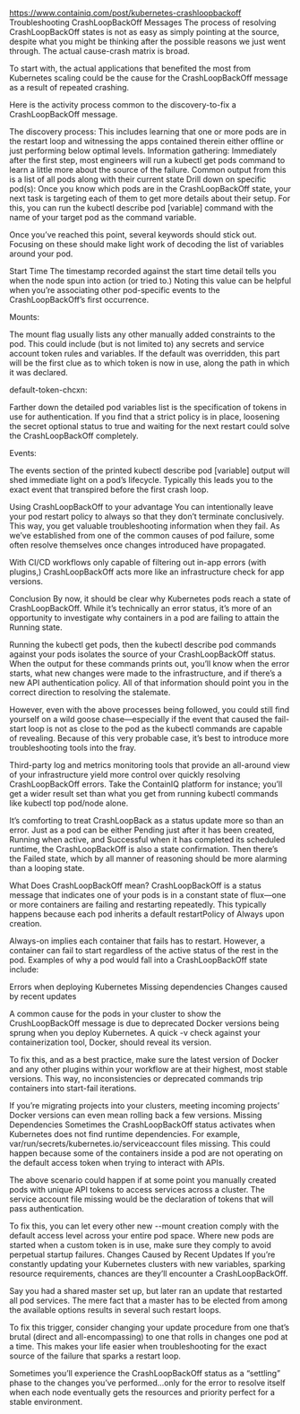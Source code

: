https://www.containiq.com/post/kubernetes-crashloopbackoff
Troubleshooting CrashLoopBackOff Messages
The process of resolving CrashLoopBackOff states is not as easy as simply pointing at the source, despite what you might be thinking after the possible reasons we just went through. The actual cause-crash matrix is broad.

To start with, the actual applications that benefited the most from Kubernetes scaling could be the cause for the CrashLoopBackOff message as a result of repeated crashing.

Here is the activity process common to the discovery-to-fix a CrashLoopBackOff message.

The discovery process: This includes learning that one or more pods are in the restart loop and witnessing the apps contained therein either offline or just performing below optimal levels.
Information gathering: Immediately after the first step, most engineers will run a kubectl get pods command to learn a little more about the source of the failure. Common output from this is a list of all pods along with their current state
Drill down on specific pod(s): Once you know which pods are in the CrashLoopBackOff state, your next task is targeting each of them to get more details about their setup. For this, you can run the kubectl describe pod [variable] command with the name of your target pod as the command variable.

Once you’ve reached this point, several keywords should stick out. Focusing on these should make light work of decoding the list of variables around your pod.

Start Time
The timestamp recorded against the start time detail tells you when the node spun into action (or tried to.) Noting this value can be helpful when you’re associating other pod-specific events to the CrashLoopBackOff’s first occurrence.

Mounts:

The mount flag usually lists any other manually added constraints to the pod. This could include (but is not limited to) any secrets and service account token rules and variables. If the default was overridden, this part will be the first clue as to which token is now in use, along the path in which it was declared.

default-token-chcxn:

Farther down the detailed pod variables list is the specification of tokens in use for authentication. If you find that a strict policy is in place, loosening the secret optional status to true and waiting for the next restart could solve the CrashLoopBackOff completely.

Events:

The events section of the printed kubectl describe pod [variable] output will shed immediate light on a pod’s lifecycle. Typically this leads you to the exact event that transpired before the first crash loop.

Using CrashLoopBackOff to your advantage
You can intentionally leave your pod restart policy to always so that they don’t terminate conclusively. This way, you get valuable troubleshooting information when they fail. As we’ve established from one of the common causes of pod failure, some often resolve themselves once changes introduced have propagated.

With CI/CD workflows only capable of filtering out in-app errors (with plugins,) CrashLoopBackOff acts more like an infrastructure check for app versions.

Conclusion
By now, it should be clear why Kubernetes pods reach a state of CrashLoopBackOff. While it’s technically an error status, it’s more of an opportunity to investigate why containers in a pod are failing to attain the Running state.

Running the kubectl get pods, then the kubectl describe pod commands against your pods isolates the source of your CrashLoopBackOff status. When the output for these commands prints out, you’ll know when the error starts, what new changes were made to the infrastructure, and if there’s a new API authentication policy. All of that information should point you in the correct direction to resolving the stalemate.

However, even with the above processes being followed, you could still find yourself on a wild goose chase—especially if the event that caused the fail-start loop is not as close to the pod as the kubectl commands are capable of revealing. Because of this very probable case, it’s best to introduce more troubleshooting tools into the fray.

Third-party log and metrics monitoring tools that provide an all-around view of your infrastructure yield more control over quickly resolving CrashLoopBackOff errors. Take the ContainIQ platform for instance; you’ll get a wider result set than what you get from running kubectl commands like kubectl top pod/node alone.




It’s comforting to treat CrashLoopBack as a status update more so than an error. Just as a pod can be either Pending just after it has been created, Running when active, and Successful when it has completed its scheduled runtime, the CrashLoopBackOff is also a state confirmation. Then there’s the Failed state, which by all manner of reasoning should be more alarming than a looping state.

What Does CrashLoopBackOff mean?
CrashLoopBackOff is a status message that indicates one of your pods is in a constant state of flux—one or more containers are failing and restarting repeatedly. This typically happens because each pod inherits a default restartPolicy of Always upon creation.

Always-on implies each container that fails has to restart. However, a container can fail to start regardless of the active status of the rest in the pod. Examples of why a pod would fall into a CrashLoopBackOff state include:

Errors when deploying Kubernetes
Missing dependencies
Changes caused by recent updates

A common cause for the pods in your cluster to show the CrushLoopBackOff message is due to deprecated Docker versions being sprung when you deploy Kubernetes. A quick -v check against your containerization tool, Docker, should reveal its version.

To fix this, and as a best practice, make sure the latest version of Docker and any other plugins within your workflow are at their highest, most stable versions. This way, no inconsistencies or deprecated commands trip containers into start-fail iterations.

If you’re migrating projects into your clusters, meeting incoming projects’ Docker versions can even mean rolling back a few versions.
Missing Dependencies
Sometimes the CrashLoopBackOff status activates when Kubernetes does not find runtime dependencies. For example, var/run/secrets/kubernetes.io/serviceaccount files missing. This could happen because some of the containers inside a pod are not operating on the default access token when trying to interact with APIs.

The above scenario could happen if at some point you manually created pods with unique API tokens to access services across a cluster. The service account file missing would be the declaration of tokens that will pass authentication.

To fix this, you can let every other new --mount creation comply with the default access level across your entire pod space. Where new pods are started when a custom token is in use, make sure they comply to avoid perpetual startup failures.
Changes Caused by Recent Updates
If you’re constantly updating your Kubernetes clusters with new variables, sparking resource requirements, chances are they’ll encounter a CrashLoopBackOff.

Say you had a shared master set up, but later ran an update that restarted all pod services. The mere fact that a master has to be elected from among the available options results in several such restart loops.

To fix this trigger, consider changing your update procedure from one that’s brutal (direct and all-encompassing) to one that rolls in changes one pod at a time. This makes your life easier when troubleshooting for the exact source of the failure that sparks a restart loop.

Sometimes you’ll experience the CrashLoopBackOff status as a “settling” phase to the changes you’ve performed…only for the error to resolve itself when each node eventually gets the resources and priority perfect for a stable environment.